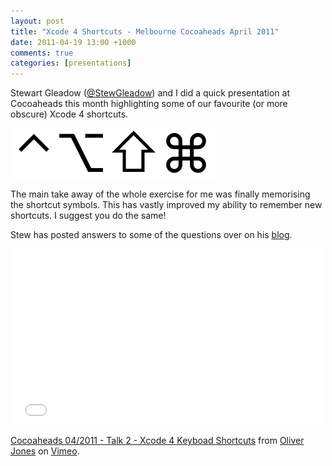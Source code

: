 ```yaml
---
layout: post
title: "Xcode 4 Shortcuts - Melbourne Cocoaheads April 2011"
date: 2011-04-19 13:00 +1000
comments: true
categories: [presentations]
---
```


Stewart Gleadow ([@StewGleadow][1]) and I did a quick presentation at Cocoaheads this month highlighting some of our favourite (or more obscure) Xcode 4 shortcuts.

<img class="center" src="/images//CntrlOptnShftCmd_sm.png" title="The Control, Option, Shift and Command symbols" alt="The Control, Option, Shift and Command symbols">

The main take away of the whole exercise for me was finally memorising the shortcut symbols. This has vastly improved my ability to remember new shortcuts. I suggest you do the same!

Stew has posted answers to some of the questions over on his [blog][2].

<iframe src="//player.vimeo.com/video/22598371" width="500" height="281" frameborder="0" webkitallowfullscreen mozallowfullscreen allowfullscreen></iframe> <p><a href="http://vimeo.com/22598371">Cocoaheads 04/2011 - Talk 2 - Xcode 4 Keyboad Shortcuts</a> from <a href="http://vimeo.com/oliverjones">Oliver Jones</a> on <a href="https://vimeo.com">Vimeo</a>.</p>

[1]: http://twitter.com/StewGleadow "Stew Gleadow on Twitter"
[2]: http://www.stewgleadow.com/blog/2011/04/19/xcode-4-shortcuts-lightning-talk/
